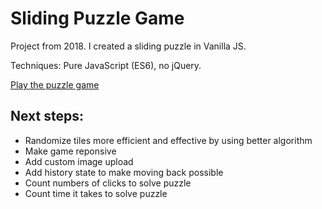 # Sliding Puzzle Game

Project from 2018. I created a sliding puzzle in Vanilla JS. 

Techniques: Pure JavaScript (ES6), no jQuery.

[Play the puzzle game](https://madebymilly.github.io/slidingpuzzle/)

## Next steps:

- Randomize tiles more efficient and effective by using better algorithm
- Make game reponsive
- Add custom image upload
- Add history state to make moving back possible
- Count numbers of clicks to solve puzzle
- Count time it takes to solve puzzle
